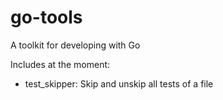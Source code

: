 go-tools
========

A toolkit for developing with Go

Includes at the moment:
* test_skipper: Skip and unskip all tests of a file
